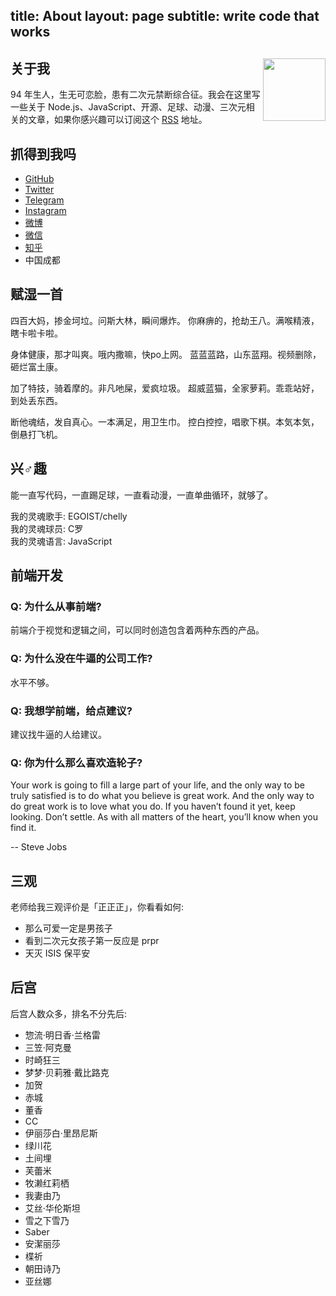 title: About
layout: page
subtitle: write code that works
---

## 关于我 <img align="right" height="100" src="https://cdn.rawgit.com/egoist/resource/master/avatar/lunzi.png"/>

94 年生人，生无可恋脸，患有二次元禁断综合征。我会在这里写一些关于 Node.js、JavaScript、开源、足球、动漫、三次元相关的文章，如果你感兴趣可以订阅这个 [RSS](/atom.xml) 地址。

## 抓得到我吗

- [GitHub](https://github.com/egoist)
- [Twitter](https://twitter.com/shomin_sample)
- [Telegram](https://telegram.me/egoistian)
- [Instagram](https://instagram.com/egoistian)
- [微博](http://weibo.com/zengxinyu)
- [微信](http://ww4.sinaimg.cn/large/a15b4afegw1f0nf2nlbzuj20n00ydtck)
- [知乎](https://www.zhihu.com/people/egoistian)
- 中国成都

## 赋湿一首

四百大妈，掺金坷垃。问斯大林，瞬间爆炸。
你麻痹的，抢劫王八。满喉精液，瞎卡啦卡啦。 

身体健康，那才叫爽。哦内撒嘛，快po上网。
蓝蓝蓝路，山东蓝翔。视频删除，砸烂富土康。 

加了特技，骑着摩的。非凡吔屎，爱疯垃圾。
超威蓝猫，全家萝莉。乖乖站好，到处丢东西。 

断他魂结，发自真心。一本满足，用卫生巾。
控白控控，唱歌下棋。本気本気，倒悬打飞机。

## 兴♂趣

能一直写代码，一直踢足球，一直看动漫，一直单曲循环，就够了。

我的灵魂歌手: EGOIST/chelly  
我的灵魂球员: C罗  
我的灵魂语言: JavaScript  

## 前端开发

### Q: 为什么从事前端?

前端介于视觉和逻辑之间，可以同时创造包含着两种东西的产品。

### Q: 为什么没在牛逼的公司工作?

水平不够。

### Q: 我想学前端，给点建议?

建议找牛逼的人给建议。

### Q: 你为什么那么喜欢造轮子?

Your work is going to fill a large part of your life, and the only way to be truly satisfied is to do what you believe is great work. And the only way to do great work is to love what you do. If you haven’t found it yet, keep looking. Don’t settle. As with all matters of the heart, you’ll know when you find it.

-- Steve Jobs

## 三观

老师给我三观评价是「正正正」，你看看如何:

- 那么可爱一定是男孩子
- 看到二次元女孩子第一反应是 prpr
- 天灭 ISIS 保平安

## 后宫

后宫人数众多，排名不分先后:

- 惣流·明日香·兰格雷
- 三笠·阿克曼
- 时崎狂三
- 梦梦·贝莉雅·戴比路克
- 加贺
- 赤城
- 董香
- CC
- 伊丽莎白·里昂尼斯
- 绿川花
- 土间埋
- 芙蕾米
- 牧濑红莉栖
- 我妻由乃
- 艾丝·华伦斯坦
- 雪之下雪乃
- Saber
- 安潔丽莎
- 楪祈
- 朝田诗乃
- 亚丝娜
